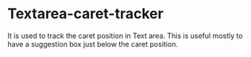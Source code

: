 Textarea-caret-tracker
======================

It is used to track the caret position in Text area. This is useful mostly to have a suggestion box just below the caret position.
